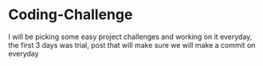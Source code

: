 # Coding-Challenge



I will be picking some easy project challenges and working on it everyday, the first 3 days was trial, post that will make sure we will make a commit on everyday
